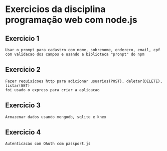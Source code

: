 # Exercicios da disciplina programação web com node.js

## Exercicio 1
	Usar o prompt para cadastro com nome, sobrenome, endereco, email, cpf
	com validacao dos campos e usando a biblioteca "pronpt" do npm 

## Exercicio 2
	Fazer requisicoes http para adicionar usuarios(POST), deletar(DELETE), listar(GET)
	foi usado o express para criar a aplicacao
	
## Exercicio 3
	Armazenar dados usando mongodb, sqlite e knex
	
## Exercicio 4
	Autenticacao com OAuth com passport.js